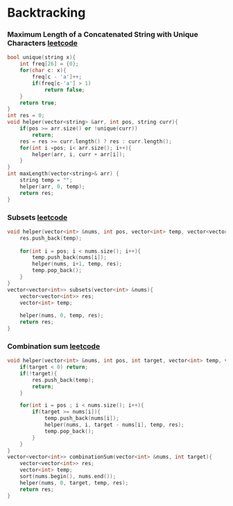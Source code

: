 # Backtracking

### Maximum Length of a Concatenated String with Unique Characters [leetcode](https://leetcode.com/problems/maximum-length-of-a-concatenated-string-with-unique-characters/)

```cpp
bool unique(string x){
	int freq[26] = {0};
	for(char c: x){
		freq[c - 'a']++;
		if(freq[c-'a'] > 1)
			return false;
	}
	return true;
}
int res = 0;
void helper(vector<string> &arr, int pos, string curr){
	if(pos >= arr.size() or !unique(curr))
		return;
	res = res >= curr.length() ? res : curr.length();
	for(int i =pos; i< arr.size(); i++){
		helper(arr, i, curr + arr[i]);
	}
}
int maxLength(vector<string>& arr) {
	string temp = "";
	helper(arr, 0, temp);
	return res;
}
```

### Subsets [leetcode](https://leetcode.com/problems/subsets/)
```cpp
void helper(vector<int> &nums, int pos, vector<int> temp, vector<vector<int>> &res){
	res.push_back(temp);
	
	for(int i = pos; i < nums.size(); i++){
		temp.push_back(nums[i]);
		helper(nums, i+1, temp, res);
		temp.pop_back();
	}
}
vector<vector<int>> subsets(vector<int> &nums){
	vector<vector<int>> res;
	vector<int> temp;
	
	helper(nums, 0, temp, res);
	return res;
}
```

### Combination sum [leetcode](https://leetcode.com/problems/combination-sum/)
```cpp
void helper(vector<int> &nums, int pos, int target, vector<int> temp, vector<vector<int>> &res){
	if(target < 0) return;
	if(!target){
		res.push_back(temp);
		return;   
	}

	for(int i = pos ; i < nums.size(); i++){
		if(target >= nums[i]){
			temp.push_back(nums[i]);
			helper(nums, i, target - nums[i], temp, res);
			temp.pop_back();
		}
	}
}
vector<vector<int>> combinationSum(vector<int> &nums, int target){
	vector<vector<int>> res;
	vector<int> temp;
	sort(nums.begin(), nums.end());
	helper(nums, 0, target, temp, res);
	return res;
}
```